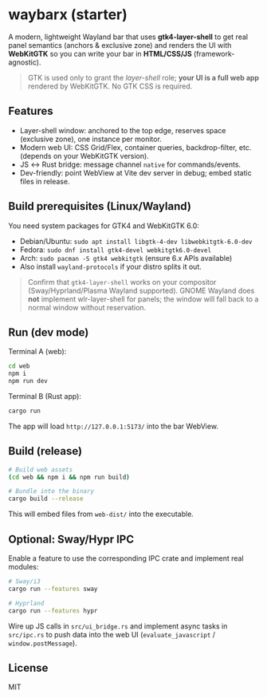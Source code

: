 # waybarx (starter)

A modern, lightweight Wayland bar that uses **gtk4-layer-shell** to get real panel semantics (anchors & exclusive zone) and renders the UI with **WebKitGTK** so you can write your bar in **HTML/CSS/JS** (framework-agnostic).

> GTK is used only to grant the *layer-shell* role; **your UI is a full web app** rendered by WebKitGTK. No GTK CSS is required.

## Features

- Layer-shell window: anchored to the top edge, reserves space (exclusive zone), one instance per monitor.
- Modern web UI: CSS Grid/Flex, container queries, backdrop-filter, etc. (depends on your WebKitGTK version).
- JS ↔ Rust bridge: message channel `native` for commands/events.
- Dev-friendly: point WebView at Vite dev server in debug; embed static files in release.

## Build prerequisites (Linux/Wayland)

You need system packages for GTK4 and WebKitGTK 6.0:
- Debian/Ubuntu: `sudo apt install libgtk-4-dev libwebkitgtk-6.0-dev`
- Fedora: `sudo dnf install gtk4-devel webkitgtk6.0-devel`
- Arch: `sudo pacman -S gtk4 webkitgtk` (ensure 6.x APIs available)
- Also install `wayland-protocols` if your distro splits it out.

> Confirm that `gtk4-layer-shell` works on your compositor (Sway/Hyprland/Plasma Wayland supported). GNOME Wayland does **not** implement wlr-layer-shell for panels; the window will fall back to a normal window without reservation.

## Run (dev mode)

Terminal A (web):
```sh
cd web
npm i
npm run dev
```

Terminal B (Rust app):
```sh
cargo run
```

The app will load `http://127.0.0.1:5173/` into the bar WebView.

## Build (release)

```sh
# Build web assets
(cd web && npm i && npm run build)

# Bundle into the binary
cargo build --release
```

This will embed files from `web-dist/` into the executable.

## Optional: Sway/Hypr IPC

Enable a feature to use the corresponding IPC crate and implement real modules:

```sh
# Sway/i3
cargo run --features sway

# Hyprland
cargo run --features hypr
```

Wire up JS calls in `src/ui_bridge.rs` and implement async tasks in `src/ipc.rs` to push data into the web UI (`evaluate_javascript` / `window.postMessage`).

## License

MIT
